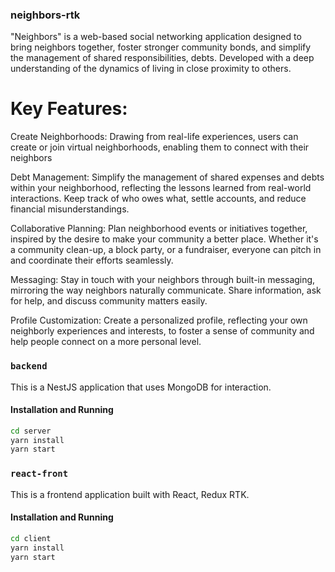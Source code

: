 ### neighbors-rtk
"Neighbors" is a web-based social networking application designed to bring neighbors together, foster stronger community bonds, and simplify the management of shared responsibilities, debts. Developed with a deep understanding of the dynamics of living in close proximity to others.

# Key Features:

Create Neighborhoods: Drawing from real-life experiences, users can create or join virtual neighborhoods, enabling them to connect with their neighbors

Debt Management: Simplify the management of shared expenses and debts within your neighborhood, reflecting the lessons learned from real-world interactions. Keep track of who owes what, settle accounts, and reduce financial misunderstandings.

Collaborative Planning: Plan neighborhood events or initiatives together, inspired by the desire to make your community a better place. Whether it's a community clean-up, a block party, or a fundraiser, everyone can pitch in and coordinate their efforts seamlessly.

Messaging: Stay in touch with your neighbors through built-in messaging, mirroring the way neighbors naturally communicate. Share information, ask for help, and discuss community matters easily.

Profile Customization: Create a personalized profile, reflecting your own neighborly experiences and interests, to foster a sense of community and help people connect on a more personal level.

### `backend`

This is a NestJS application that uses MongoDB for interaction.

#### Installation and Running

```bash
cd server
yarn install
yarn start
```

### `react-front`
This is a frontend application built with React, Redux RTK.

#### Installation and Running
```bash
cd client
yarn install
yarn start
```
